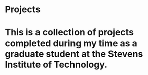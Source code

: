 # Projects
# This is a collection of projects completed during my time as a graduate student at the Stevens Institute of Technology. 
